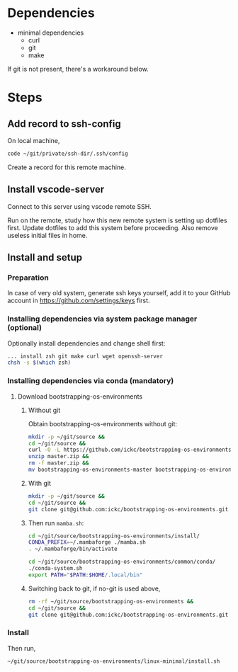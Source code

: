 # Dependencies

- minimal dependencies
    - curl
    - git
    - make

If git is not present, there's a workaround below.

# Steps

## Add record to ssh-config

On local machine,

```sh
code ~/git/private/ssh-dir/.ssh/config
```

Create a record for this remote machine.

## Install vscode-server

Connect to this server using vscode remote SSH.

Run on the remote, study how this new remote system is setting up dotfiles first. Update dotfiles to add this system before proceeding.
Also remove useless initial files in home.

## Install and setup

### Preparation

In case of very old system, generate ssh keys yourself, add it to your GitHub account in <https://github.com/settings/keys> first.

### Installing dependencies via system package manager (optional)

Optionally install dependencies and change shell first:

```sh
... install zsh git make curl wget openssh-server
chsh -s $(which zsh)
```

### Installing dependencies via conda (mandatory)

1. Download bootstrapping-os-environments
    1. Without git

        Obtain bootstrapping-os-environments without git:

        ```bash
        mkdir -p ~/git/source &&
        cd ~/git/source &&
        curl -O -L https://github.com/ickc/bootstrapping-os-environments/archive/refs/heads/master.zip &&
        unzip master.zip &&
        rm -f master.zip &&
        mv bootstrapping-os-environments-master bootstrapping-os-environments
        ```

    2. With git

        ```bash
        mkdir -p ~/git/source &&
        cd ~/git/source &&
        git clone git@github.com:ickc/bootstrapping-os-environments.git
        ```

    3. Then run `mamba.sh`:

        ```bash
        cd ~/git/source/bootstrapping-os-environments/install/
        CONDA_PREFIX=~/.mambaforge ./mamba.sh
        . ~/.mambaforge/bin/activate

        cd ~/git/source/bootstrapping-os-environments/common/conda/
        ./conda-system.sh
        export PATH="$PATH:$HOME/.local/bin"
        ```

    4. Switching back to git, if no-git is used above,

        ```bash
        rm -rf ~/git/source/bootstrapping-os-environments &&
        cd ~/git/source &&
        git clone git@github.com:ickc/bootstrapping-os-environments.git
        ```

### Install

Then run,

```sh
~/git/source/bootstrapping-os-environments/linux-minimal/install.sh
```
